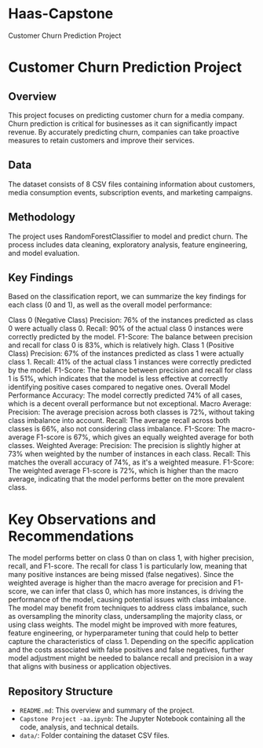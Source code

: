 # Haas-Capstone
Customer Churn Prediction Project
# Customer Churn Prediction Project

## Overview

This project focuses on predicting customer churn for a media company. Churn prediction is critical for businesses as it can significantly impact revenue. By accurately predicting churn, companies can take proactive measures to retain customers and improve their services.

## Data

The dataset consists of 8 CSV files containing information about customers, media consumption events, subscription events, and marketing campaigns.

## Methodology

The project uses RandomForestClassifier to model and predict churn. The process includes data cleaning, exploratory analysis, feature engineering, and model evaluation.

## Key Findings

Based on the classification report, we can summarize the key findings for each class (0 and 1), as well as the overall model performance:

Class 0 (Negative Class)
Precision: 76% of the instances predicted as class 0 were actually class 0.
Recall: 90% of the actual class 0 instances were correctly predicted by the model.
F1-Score: The balance between precision and recall for class 0 is 83%, which is relatively high.
Class 1 (Positive Class)
Precision: 67% of the instances predicted as class 1 were actually class 1.
Recall: 41% of the actual class 1 instances were correctly predicted by the model.
F1-Score: The balance between precision and recall for class 1 is 51%, which indicates that the model is less effective at correctly identifying positive cases compared to negative ones.
Overall Model Performance
Accuracy: The model correctly predicted 74% of all cases, which is a decent overall performance but not exceptional.
Macro Average:
Precision: The average precision across both classes is 72%, without taking class imbalance into account.
Recall: The average recall across both classes is 66%, also not considering class imbalance.
F1-Score: The macro-average F1-score is 67%, which gives an equally weighted average for both classes.
Weighted Average:
Precision: The precision is slightly higher at 73% when weighted by the number of instances in each class.
Recall: This matches the overall accuracy of 74%, as it's a weighted measure.
F1-Score: The weighted average F1-score is 72%, which is higher than the macro average, indicating that the model performs better on the more prevalent class.


# Key Observations and Recommendations
The model performs better on class 0 than on class 1, with higher precision, recall, and F1-score.
The recall for class 1 is particularly low, meaning that many positive instances are being missed (false negatives).
Since the weighted average is higher than the macro average for precision and F1-score, we can infer that class 0, which has more instances, is driving the performance of the model, causing potential issues with class imbalance.
The model may benefit from techniques to address class imbalance, such as oversampling the minority class, undersampling the majority class, or using class weights.
The model might be improved with more features, feature engineering, or hyperparameter tuning that could help to better capture the characteristics of class 1.
Depending on the specific application and the costs associated with false positives and false negatives, further model adjustment might be needed to balance recall and precision in a way that aligns with business or application objectives.

## Repository Structure

- `README.md`: This overview and summary of the project.
- `Capstone Project -aa.ipynb`: The Jupyter Notebook containing all the code, analysis, and technical details.
- `data/`: Folder containing the dataset CSV files.

